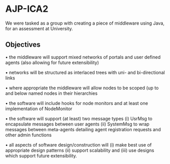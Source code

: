# AJP-ICA2

We were tasked as a group with creating a piece of middleware using Java, for an assessment at University.

## Objectives
•	the middleware will support mixed networks of portals and user defined agents (also allowing for future extensibility)

•	networks will be structured as interlaced trees with uni- and bi-directional links

•	where appropriate the middleware will allow nodes to be scoped (up to and below named nodes in their hierarchies

•	the software will include hooks for node monitors and at least one implementation of NodeMonitor

•	the software will support (at least) two message types (i) UsrMsg to encapsulate messages between user agents (ii) SystemMsg to wrap messages between meta-agents detailing agent registration requests and other admin functions

•	all aspects of software design/construction will (i) make best use of appropriate design patterns (ii) support scalability and (iii) use designs which support future extensibility.

